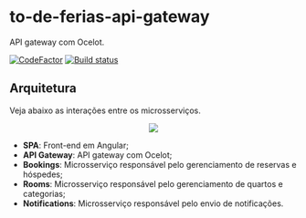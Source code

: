# to-de-ferias-api-gateway 
API gateway com Ocelot.

[![CodeFactor](https://www.codefactor.io/repository/github/wesleycosta/to-de-ferias-api-gateway/badge)](https://www.codefactor.io/repository/github/wesleycosta/to-de-ferias-api-gateway)
[![Build status](https://wlcosta.visualstudio.com/to-de-ferias/_apis/build/status/to-de-ferias-api-gateway-ci)](https://wlcosta.visualstudio.com/to-de-ferias/_build/latest?definitionId=10)

## Arquitetura
Veja abaixo as interações entre os microsserviços.

<p align="center">
  <img src="https://github.com/wesleycosta/to-de-ferias-bookings/blob/main/docs/architecture.png" />
</p>

- **SPA**: Front-end em Angular;
- **API Gateway**: API gateway com Ocelot;
- **Bookings**: Microsserviço responsável pelo gerenciamento de reservas e hóspedes;
- **Rooms**: Microsserviço responsável pelo gerenciamento de quartos e categorias;
- **Notifications**: Microsserviço responsável pelo envio de notificações.
